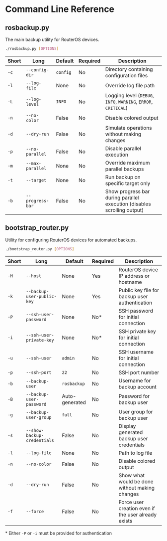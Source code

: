 # Command Line Reference

## rosbackup.py

The main backup utility for RouterOS devices.

```bash
./rosbackup.py [OPTIONS]
```

| Short | Long | Default | Required | Description |
|-------|------|---------|----------|-------------|
| `-c` | `--config-dir` | `config` | No | Directory containing configuration files |
| `-l` | `--log-file` | None | No | Override log file path |
| `-L` | `--log-level` | `INFO` | No | Logging level (`DEBUG`, `INFO`, `WARNING`, `ERROR`, `CRITICAL`) |
| `-n` | `--no-color` | False | No | Disable colored output |
| `-d` | `--dry-run` | False | No | Simulate operations without making changes |
| `-p` | `--no-parallel` | False | No | Disable parallel execution |
| `-m` | `--max-parallel` | None | No | Override maximum parallel backups |
| `-t` | `--target` | None | No | Run backup on specific target only |
| `-b` | `--progress-bar` | False | No | Show progress bar during parallel execution (disables scrolling output) |

## bootstrap_router.py

Utility for configuring RouterOS devices for automated backups.

```bash
./bootstrap_router.py [OPTIONS]
```

| Short | Long | Default | Required | Description |
|-------|------|---------|----------|-------------|
| `-H` | `--host` | None | Yes | RouterOS device IP address or hostname |
| `-k` | `--backup-user-public-key` | None | Yes | Public key file for backup user authentication |
| `-P` | `--ssh-user-password` | None | No* | SSH password for initial connection |
| `-i` | `--ssh-user-private-key` | None | No* | SSH private key for initial connection |
| `-u` | `--ssh-user` | `admin` | No | SSH username for initial connection |
| `-p` | `--ssh-port` | `22` | No | SSH port number |
| `-b` | `--backup-user` | `rosbackup` | No | Username for backup account |
| `-B` | `--backup-user-password` | Auto-generated | No | Password for backup user |
| `-g` | `--backup-user-group` | `full` | No | User group for backup user |
| `-s` | `--show-backup-credentials` | False | No | Display generated backup user credentials |
| `-l` | `--log-file` | None | No | Path to log file |
| `-n` | `--no-color` | False | No | Disable colored output |
| `-d` | `--dry-run` | False | No | Show what would be done without making changes |
| `-f` | `--force` | False | No | Force user creation even if the user already exists |

\* Either `-P` or `-i` must be provided for authentication

